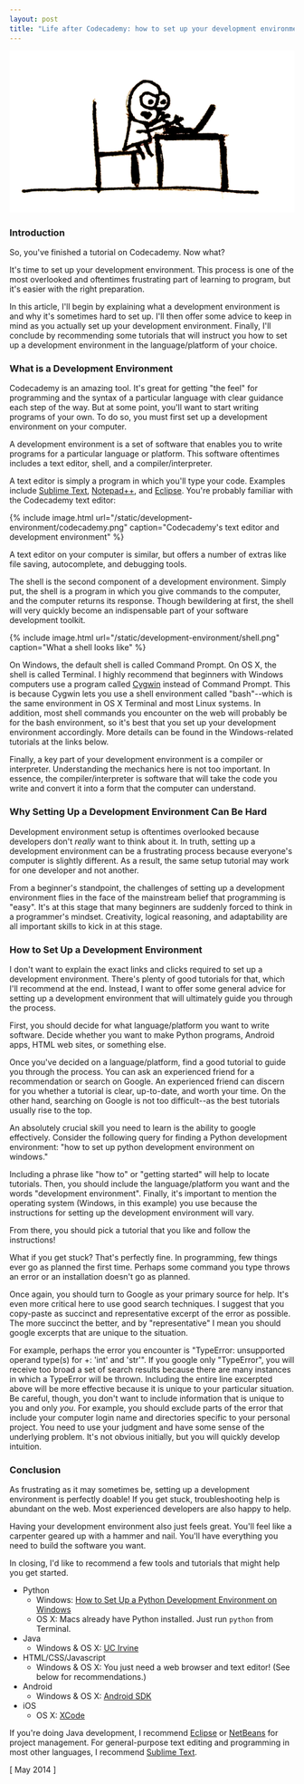 ```yaml
---
layout: post
title: "Life after Codecademy: how to set up your development environment"
---
```


![](/static/development-environment/angrylaptop.png)

### Introduction

So, you've finished a tutorial on Codecademy. Now what?

It's time to set up your development environment. This process is one of the most overlooked and oftentimes frustrating part of learning to program, but it's easier with the right preparation.

In this article, I'll begin by explaining what a development environment is and why it's sometimes hard to set up. I'll then offer some advice to keep in mind as you actually set up your development environment. Finally, I'll conclude by recommending some tutorials that will instruct you how to set up a development environment in the language/platform of your choice.

### What is a Development Environment

Codecademy is an amazing tool. It's great for getting "the feel" for programming and the syntax of a particular language with clear guidance each step of the way. But at some point, you'll want to start writing programs of your own. To do so, you must first set up a development environment on your computer.

A development environment is a set of software that enables you to write programs for a particular language or platform. This software oftentimes includes a text editor, shell, and a compiler/interpreter.

A text editor is simply a program in which you'll type your code. Examples include [Sublime Text](http://www.sublimetext.com/), [Notepad++](http://notepad-plus-plus.org/), and [Eclipse](http://www.eclipse.org/). You're probably familiar with the Codecademy text editor:

{% include image.html url="/static/development-environment/codecademy.png" caption="Codecademy's text editor and development environment" %}

A text editor on your computer is similar, but offers a number of extras like file saving, autocomplete, and debugging tools.

The shell is the second component of a development environment. Simply put, the shell is a program in which you give commands to the computer, and the computer returns its response. Though bewildering at first, the shell will very quickly become an indispensable part of your software development toolkit.

{% include image.html url="/static/development-environment/shell.png" caption="What a shell looks like" %}

On Windows, the default shell is called Command Prompt. On OS X, the shell is called Terminal. I highly recommend that beginners with Windows computers use a program called [Cygwin](http://www.cygwin.com/) instead of Command Prompt. This is because Cygwin lets you use a shell environment called "bash"--which is the same environment in OS X Terminal and most Linux systems. In addition, most shell commands you encounter on the web will probably be for the bash environment, so it's best that you set up your development environment accordingly. More details can be found in the Windows-related tutorials at the links below.

Finally, a key part of your development environment is a compiler or interpreter. Understanding the mechanics here is not too important. In essence, the compiler/interpreter is software that will take the code you write and convert it into a form that the computer can understand.

### Why Setting Up a Development Environment Can Be Hard

Development environment setup is oftentimes overlooked because developers don't _really_ want to think about it. In truth, setting up a development environment can be a frustrating process because everyone's computer is slightly different. As a result, the same setup tutorial may work for one developer and not another.

From a beginner's standpoint, the challenges of setting up a development environment flies in the face of the mainstream belief that programming is "easy". It's at this stage that many beginners are suddenly forced to think in a programmer's mindset. Creativity, logical reasoning, and adaptability are all important skills to kick in at this stage.

### How to Set Up a Development Environment

I don't want to explain the exact links and clicks required to set up a development environment. There's plenty of good tutorials for that, which I'll recommend at the end. Instead, I want to offer some general advice for setting up a development environment that will ultimately guide you through the process.

First, you should decide for what language/platform you want to write software. Decide whether you want to make Python programs, Android apps, HTML web sites, or something else.

Once you've decided on a language/platform, find a good tutorial to guide you through the process. You can ask an experienced friend for a recommendation or search on Google. An experienced friend can discern for you whether a tutorial is clear, up-to-date, and worth your time. On the other hand, searching on Google is not too difficult--as the best tutorials usually rise to the top.

An absolutely crucial skill you need to learn is the ability to google effectively. Consider the following query for finding a Python development environment: "how to set up python development environment on windows."

Including a phrase like "how to" or "getting started" will help to locate tutorials. Then, you should include the language/platform you want and the words "development environment". Finally, it's important to mention the operating system (Windows, in this example) you use because the instructions for setting up the development environment will vary.

From there, you should pick a tutorial that you like and follow the instructions!

What if you get stuck? That's perfectly fine. In programming, few things ever go as planned the first time. Perhaps some command you type throws an error or an installation doesn't go as planned.

Once again, you should turn to Google as your primary source for help. It's even more critical here to use good search techniques. I suggest that you copy-paste as succinct and representative excerpt of the error as possible. The more succinct the better, and by "representative" I mean you should google excerpts that are unique to the situation.

For example, perhaps the error you encounter is "TypeError: unsupported operand type(s) for +: 'int' and 'str'". If you google only "TypeError", you will receive too broad a set of search results because there are many instances in which a TypeError will be thrown. Including the entire line excerpted above will be more effective because it is unique to your particular situation. Be careful, though, you don't want to include information that is unique to you and only _you_. For example, you should exclude parts of the error that include your computer login name and directories specific to your personal project. You need to use your judgment and have some sense of the underlying problem. It's not obvious initially, but you will quickly develop intuition.

### Conclusion

As frustrating as it may sometimes be, setting up a development environment is perfectly doable! If you get stuck, troubleshooting help is abundant on the web. Most experienced developers are also happy to help.

Having your development environment also just feels great. You'll feel like a carpenter geared up with a hammer and nail. You'll have everything you need to build the software you want.

In closing, I'd like to recommend a few tools and tutorials that might help you get started.

- Python
    - Windows: [How to Set Up a Python Development Environment on Windows](http://www.davidbaumgold.com/tutorials/set-up-python-windows/)
    - OS X: Macs already have Python installed. Just run `python` from Terminal.
- Java
    - Windows & OS X: [UC Irvine](http://www.ics.uci.edu/~thornton/ics22/LabManual/SettingUpJava.html)
- HTML/CSS/Javascript
    - Windows & OS X: You just need a web browser and text editor! (See below for recommendations.)
- Android
    - Windows & OS X: [Android SDK](http://developer.android.com/sdk/index.html)
- iOS
    - OS X: [XCode](https://developer.apple.com/xcode/)

If you're doing Java development, I recommend [Eclipse](http://www.eclipse.org/) or [NetBeans](https://netbeans.org/) for project management. For general-purpose text editing and programming in most other languages, I recommend [Sublime Text](http://www.sublimetext.com/).

[ May 2014 ]